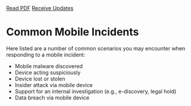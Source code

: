 <div class="cta-banner">
  <a class="cta-banner-pdf" href="https://info.nowsecure.com/IRforAndroidandiOS_PDFRequest.html">Read PDF<i class="fa fa-file-pdf-o"></i></a>
  <a class="cta-banner-update" href="https://info.nowsecure.com/IRforAndroidandiOS_Updates.html">Receive Updates<i class="fa fa-bell-o"></i></a>
</div>

# Common Mobile Incidents
Here listed are a number of common scenarios you may encounter when responding to a mobile incident:

* Mobile malware discovered
* Device acting suspiciously
* Device lost or stolen
* Insider attack via mobile device
* Support for an internal investigation (e.g., e-discovery, legal hold) 
* Data breach via mobile device
